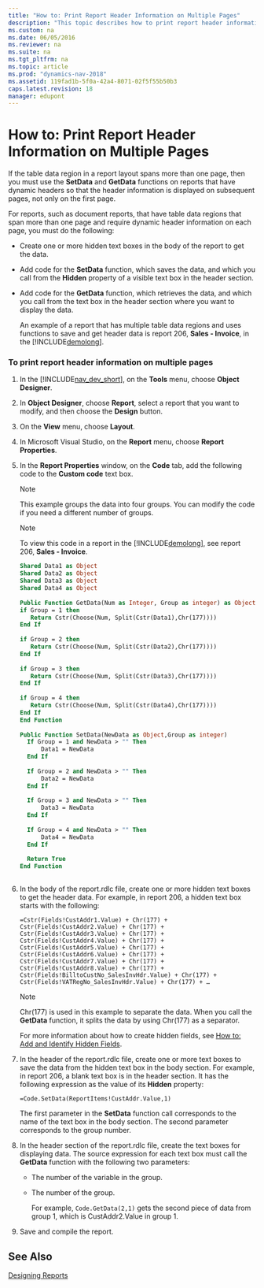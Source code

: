```yaml
---
title: "How to: Print Report Header Information on Multiple Pages"
description: "This topic describes how to print report header information on multiple pages using the SetData and GetData functions."
ms.custom: na
ms.date: 06/05/2016
ms.reviewer: na
ms.suite: na
ms.tgt_pltfrm: na
ms.topic: article
ms.prod: "dynamics-nav-2018"
ms.assetid: 119fad1b-5f0a-42a4-8071-02f5f55b50b3
caps.latest.revision: 18
manager: edupont
---
```

# How to: Print Report Header Information on Multiple Pages
If the table data region in a report layout spans more than one page, then you must use the **SetData** and **GetData** functions on reports that have dynamic headers so that the header information is displayed on subsequent pages, not only on the first page.  
  
 For reports, such as document reports, that have table data regions that span more than one page and require dynamic header information on each page, you must do the following:  
  
- Create one or more hidden text boxes in the body of the report to get the data.  
  
- Add code for the **SetData** function, which saves the data, and which you call from the **Hidden** property of a visible text box in the header section.  
  
- Add code for the **GetData** function, which retrieves the data, and which you call from the text box in the header section where you want to display the data.  
  
  An example of a report that has multiple table data regions and uses functions to save and get header data is report 206, **Sales - Invoice**, in the [!INCLUDE[demolong](includes/demolong_md.md)].  
  
### To print report header information on multiple pages  
  
1. In the [!INCLUDE[nav_dev_short](includes/nav_dev_short_md.md)], on the **Tools** menu, choose **Object Designer**.  
  
2. In **Object Designer**, choose **Report**, select a report that you want to modify, and then choose the **Design** button.  
  
3. On the **View** menu, choose **Layout**.  
  
4. In Microsoft Visual Studio, on the **Report** menu, choose **Report Properties**.  
  
5. In the **Report Properties** window, on the **Code** tab, add the following code to the **Custom code** text box.  
  
   > [!NOTE]  
   >  This example groups the data into four groups. You can modify the code if you need a different number of groups.  
  
   > [!NOTE]  
   >  To view this code in a report in the [!INCLUDE[demolong](includes/demolong_md.md)], see report 206, **Sales - Invoice**.  
  
   ```vb  
   Shared Data1 as Object  
   Shared Data2 as Object  
   Shared Data3 as Object  
   Shared Data4 as Object  
  
   Public Function GetData(Num as Integer, Group as integer) as Object  
   if Group = 1 then  
      Return Cstr(Choose(Num, Split(Cstr(Data1),Chr(177))))  
   End If  
  
   if Group = 2 then  
      Return Cstr(Choose(Num, Split(Cstr(Data2),Chr(177))))  
   End If  
  
   if Group = 3 then  
      Return Cstr(Choose(Num, Split(Cstr(Data3),Chr(177))))  
   End If  
  
   if Group = 4 then  
      Return Cstr(Choose(Num, Split(Cstr(Data4),Chr(177))))  
   End If  
   End Function  
  
   Public Function SetData(NewData as Object,Group as integer)  
     If Group = 1 and NewData > "" Then  
         Data1 = NewData  
     End If  
  
     If Group = 2 and NewData > "" Then  
         Data2 = NewData  
     End If  
  
     If Group = 3 and NewData > "" Then  
         Data3 = NewData  
     End If  
  
     If Group = 4 and NewData > "" Then  
         Data4 = NewData  
     End If  
  
     Return True  
   End Function  
  
   ```  
  
6. In the body of the report.rdlc file, create one or more hidden text boxes to get the header data. For example, in report 206, a hidden text box starts with the following:  
  
    `=Cstr(Fields!CustAddr1.Value) + Chr(177) + Cstr(Fields!CustAddr2.Value) + Chr(177) + Cstr(Fields!CustAddr3.Value) + Chr(177) + Cstr(Fields!CustAddr4.Value) + Chr(177) + Cstr(Fields!CustAddr5.Value) + Chr(177) + Cstr(Fields!CustAddr6.Value) + Chr(177) + Cstr(Fields!CustAddr7.Value) + Chr(177) + Cstr(Fields!CustAddr8.Value) + Chr(177) + Cstr(Fields!BilltoCustNo_SalesInvHdr.Value) + Chr(177) + Cstr(Fields!VATRegNo_SalesInvHdr.Value) + Chr(177) + …`  
  
   > [!NOTE]  
   >  Chr\(177\) is used in this example to separate the data. When you call the **GetData** function, it splits the data by using Chr\(177\) as a separator.  
  
    For more information about how to create hidden fields, see [How to: Add and Identify Hidden Fields](How-to--Add-and-Identify-Hidden-Fields.md).  
  
7. In the header of the report.rdlc file, create one or more text boxes to save the data from the hidden text box in the body section. For example, in report 206, a blank text box is in the header section. It has the following expression as the value of its **Hidden** property:  
  
    `=Code.SetData(ReportItems!CustAddr.Value,1)`  
  
    The first parameter in the **SetData** function call corresponds to the name of the text box in the body section. The second parameter corresponds to the group number.  
  
8. In the header section of the report.rdlc file, create the text boxes for displaying data. The source expression for each text box must call the **GetData** function with the following two parameters:  
  
   - The number of the variable in the group.  
  
   - The number of the group.  
  
     For example, `Code.GetData(2,1)` gets the second piece of data from group 1, which is CustAddr2.Value in group 1.  
  
9. Save and compile the report.  
  
## See Also  
 [Designing Reports](Designing-Reports.md)